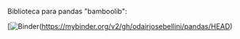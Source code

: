 Biblioteca para pandas "bamboolib":

[![Binder](https://mybinder.org/badge_logo.svg)(https://mybinder.org/v2/gh/odairjosebellini/pandas/HEAD)

